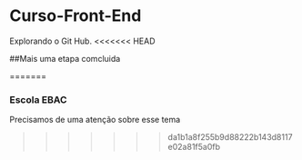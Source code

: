 # Curso-Front-End

Explorando o Git Hub.
<<<<<<< HEAD

##Mais uma etapa comcluida

=======
### Escola EBAC

Precisamos de uma atenção sobre esse tema
>>>>>>> da1b1a8f255b9d88222b143d8117e02a81f5a0fb
